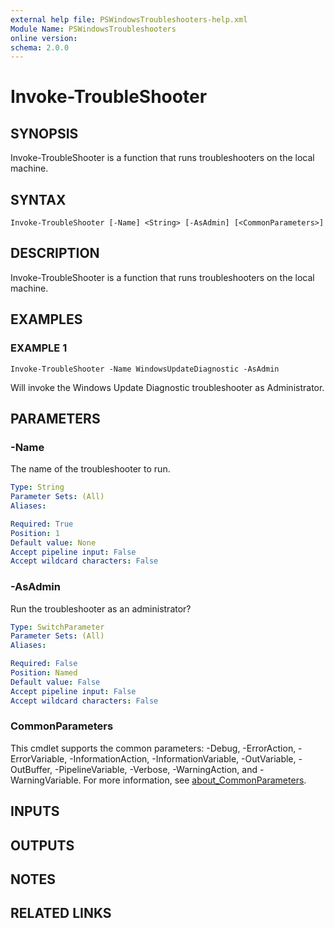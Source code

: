 ```yaml
---
external help file: PSWindowsTroubleshooters-help.xml
Module Name: PSWindowsTroubleshooters
online version:
schema: 2.0.0
---
```


# Invoke-TroubleShooter

## SYNOPSIS
Invoke-TroubleShooter is a function that runs troubleshooters on the local machine.

## SYNTAX

```
Invoke-TroubleShooter [-Name] <String> [-AsAdmin] [<CommonParameters>]
```

## DESCRIPTION
Invoke-TroubleShooter is a function that runs troubleshooters on the local machine.

## EXAMPLES

### EXAMPLE 1
```
Invoke-TroubleShooter -Name WindowsUpdateDiagnostic -AsAdmin
```

Will invoke the Windows Update Diagnostic troubleshooter as Administrator.

## PARAMETERS

### -Name
The name of the troubleshooter to run.

```yaml
Type: String
Parameter Sets: (All)
Aliases:

Required: True
Position: 1
Default value: None
Accept pipeline input: False
Accept wildcard characters: False
```

### -AsAdmin
Run the troubleshooter as an administrator?

```yaml
Type: SwitchParameter
Parameter Sets: (All)
Aliases:

Required: False
Position: Named
Default value: False
Accept pipeline input: False
Accept wildcard characters: False
```

### CommonParameters
This cmdlet supports the common parameters: -Debug, -ErrorAction, -ErrorVariable, -InformationAction, -InformationVariable, -OutVariable, -OutBuffer, -PipelineVariable, -Verbose, -WarningAction, and -WarningVariable. For more information, see [about_CommonParameters](http://go.microsoft.com/fwlink/?LinkID=113216).

## INPUTS

## OUTPUTS

## NOTES

## RELATED LINKS
